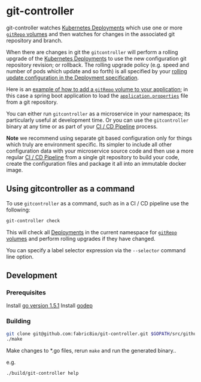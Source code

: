 # git-controller

git-controller watches [Kubernetes Deployments](http://kubernetes.io/docs/user-guide/deployments/) which use one or more [`gitRepo` volumes](http://kubernetes.io/docs/user-guide/volumes/#gitrepo) and then watches for changes in the associated git repository and branch.

When there are changes in git the `gitcontroller` will perform a rolling upgrade of the [Kubernetes Deployments](http://kubernetes.io/docs/user-guide/deployments/) to use the new configuration git repository revision; or rollback. The rolling upgrade policy (e.g. speed and number of pods which update and so forth) is all specified by your [rolling update configuration in the Deployment specification](http://kubernetes.io/docs/user-guide/deployments/#rolling-update-deployment).

Here is an [example of how to add a `gitRepo` volume to your application](https://github.com/jstrachan/springboot-config-demo/blob/master/src/main/fabric8/deployment.yml#L5-L14); in this case a spring boot application to load the [`application.properties`](https://github.com/jstrachan/sample-springboot-config/blob/master/application.properties) file from a git repository.

You can either run `gitcontroller` as a microservice in your namespace; its particularly useful at development time. Or you can use the `gitcontroller` binary at any time or as part of your [CI / CD Pipeline](http://fabric8.io/guide/cdelivery.html) process.

**Note** we recommend using separate git based configuration only for things which truly are environment specific. Its simpler to include all other configuration data with your microservice source code and then use a more regular [CI / CD Pipeline](http://fabric8.io/guide/cdelivery.html) from a single git repository to build your code, create the configuration files and package it all into an immutable docker image.

## Using gitcontroller as a command

To use `gitcontroller` as a command, such as in a CI / CD pipeline use the following:

```sh
git-controller check

```

This will check all [Deployments](http://kubernetes.io/docs/user-guide/deployments/) in the current namespace for  [`gitRepo` volumes](http://kubernetes.io/docs/user-guide/volumes/#gitrepo) and perform rolling upgrades if they have changed.

You can specify a label selector expression via the `--selector` command line option.

## Development

### Prerequisites

Install [go version 1.5.1](https://golang.org/doc/install)
Install [godep](https://github.com/tools/godep)


### Building

```sh
git clone git@github.com:fabric8io/git-controller.git $GOPATH/src/github.com/fabric8io/git-controller
./make
```

Make changes to *.go files, rerun `make` and run the generated binary..

e.g.

```sh
./build/git-controller help

```
